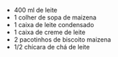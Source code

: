 - 400 ml de leite
- 1 colher de sopa de maizena
- 1 caixa de leite condensado
- 1 caixa de creme de leite
- 2 pacotinhos de biscoito maizena
- 1/2 chícara de chá de leite